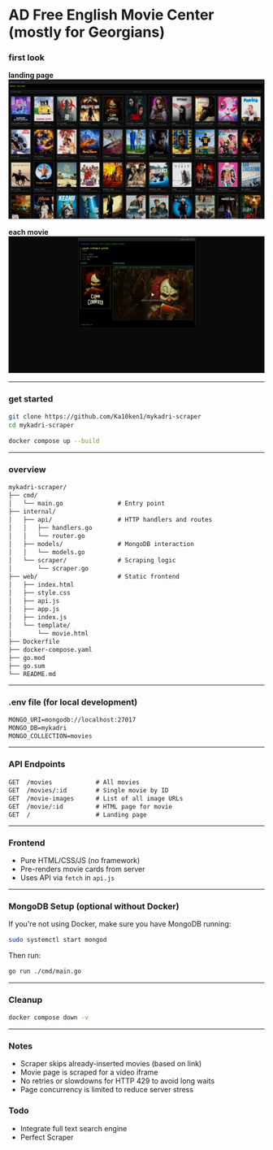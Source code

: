 # AD Free English Movie Center (mostly for Georgians)

### first look

**landing page**  
![landing page](./images/movies.jpg)  

**each movie**  
![movie](./images/movie.jpg)

---

### get started

```sh
git clone https://github.com/Ka10ken1/mykadri-scraper
cd mykadri-scraper
```

```sh
docker compose up --build
```

---

### overview

```
mykadri-scraper/
├── cmd/
│   └── main.go               # Entry point
├── internal/
│   ├── api/                  # HTTP handlers and routes
│   │   ├── handlers.go
│   │   └── router.go
│   ├── models/               # MongoDB interaction
│   │   └── models.go
│   └── scraper/              # Scraping logic
│       └── scraper.go
├── web/                      # Static frontend
│   ├── index.html
│   ├── style.css
│   ├── api.js
│   ├── app.js
│   ├── index.js
│   └── template/
│       └── movie.html
├── Dockerfile
├── docker-compose.yaml
├── go.mod
├── go.sum
└── README.md
```

---

### .env file (for local development)

```
MONGO_URI=mongodb://localhost:27017
MONGO_DB=mykadri
MONGO_COLLECTION=movies
```

---

### API Endpoints

```
GET  /movies            # All movies
GET  /movies/:id        # Single movie by ID
GET  /movie-images      # List of all image URLs
GET  /movie/:id         # HTML page for movie
GET  /                  # Landing page
```

---

### Frontend

- Pure HTML/CSS/JS (no framework)
- Pre-renders movie cards from server
- Uses API via `fetch` in `api.js`

---

### MongoDB Setup (optional without Docker)

If you're not using Docker, make sure you have MongoDB running:

```sh
sudo systemctl start mongod
```

Then run:

```sh
go run ./cmd/main.go
```

---

### Cleanup

```sh
docker compose down -v
```

---

### Notes

- Scraper skips already-inserted movies (based on link)
- Movie page is scraped for a video iframe
- No retries or slowdowns for HTTP 429 to avoid long waits
- Page concurrency is limited to reduce server stress


### Todo
- Integrate full text search engine
- Perfect Scraper

